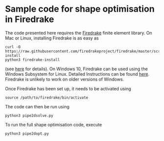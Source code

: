 # Sample code for shape optimisation in Firedrake

The code presented here requires the [Firedrake](https://firedrakeproject.org) finite element library.
On Mac or Linux, installing Firedrake is as easy as 

    curl -O https://raw.githubusercontent.com/firedrakeproject/firedrake/master/scripts/firedrake-install
    python3 firedrake-install

(see [here](https://firedrakeproject.org/download.html) for details).
On Windows 10, Firedrake can be used using the Windows Subsystem for Linux. Detailed Instructions can be found [here](https://github.com/firedrakeproject/firedrake/wiki/Installing-on-Windows-Subsystem-for-Linux). Firedrake is unlikely to work on older versions of Windows.

Once Firedrake has been set up, it needs to be activated using 

    source /path/to/firedrake/bin/activate

The code can then be run using

    python3 pipe2dsolve.py

To run the full shape optimisation code, execute

    python3 pipe2dopt.py
